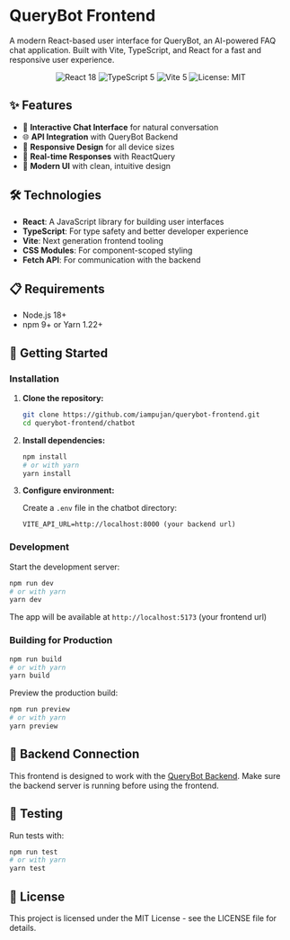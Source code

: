 # QueryBot Frontend

A modern React-based user interface for QueryBot, an AI-powered FAQ chat application. Built with Vite, TypeScript, and React for a fast and responsive user experience.

<div align="center">
  <img src="https://img.shields.io/badge/React-18-blue.svg" alt="React 18">
  <img src="https://img.shields.io/badge/TypeScript-5-blue.svg" alt="TypeScript 5">
  <img src="https://img.shields.io/badge/Vite-5-brightgreen.svg" alt="Vite 5">
  <img src="https://img.shields.io/badge/License-MIT-yellow.svg" alt="License: MIT">
</div>

## ✨ Features

- 💬 **Interactive Chat Interface** for natural conversation
- 🌐 **API Integration** with QueryBot Backend
- 📱 **Responsive Design** for all device sizes
- 🔄 **Real-time Responses** with ReactQuery
- 🎨 **Modern UI** with clean, intuitive design

## 🛠️ Technologies

- **React**: A JavaScript library for building user interfaces
- **TypeScript**: For type safety and better developer experience
- **Vite**: Next generation frontend tooling
- **CSS Modules**: For component-scoped styling
- **Fetch API**: For communication with the backend

## 📋 Requirements

- Node.js 18+
- npm 9+ or Yarn 1.22+

## 🚀 Getting Started

### Installation

1. **Clone the repository:**

   ```bash
   git clone https://github.com/iampujan/querybot-frontend.git
   cd querybot-frontend/chatbot
   ```

2. **Install dependencies:**

   ```bash
   npm install
   # or with yarn
   yarn install
   ```

3. **Configure environment:**

   Create a `.env` file in the chatbot directory:

   ```
   VITE_API_URL=http://localhost:8000 (your backend url)
   ```

### Development

Start the development server:

```bash
npm run dev
# or with yarn
yarn dev
```

The app will be available at `http://localhost:5173` (your frontend url)

### Building for Production

```bash
npm run build
# or with yarn
yarn build
```

Preview the production build:

```bash
npm run preview
# or with yarn
yarn preview
```

## 🔄 Backend Connection

This frontend is designed to work with the [QueryBot Backend](https://github.com/iampujan/querybot-backend). Make sure the backend server is running before using the frontend.

## 🧪 Testing

Run tests with:

```bash
npm run test
# or with yarn
yarn test
```

## 📄 License

This project is licensed under the MIT License - see the LICENSE file for details.
